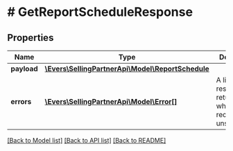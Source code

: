 # # GetReportScheduleResponse

## Properties

Name | Type | Description | Notes
------------ | ------------- | ------------- | -------------
**payload** | [**\Evers\SellingPartnerApi\Model\ReportSchedule**](ReportSchedule.md) |  | [optional]
**errors** | [**\Evers\SellingPartnerApi\Model\Error[]**](Error.md) | A list of error responses returned when a request is unsuccessful. | [optional]

[[Back to Model list]](../../README.md#models) [[Back to API list]](../../README.md#endpoints) [[Back to README]](../../README.md)

